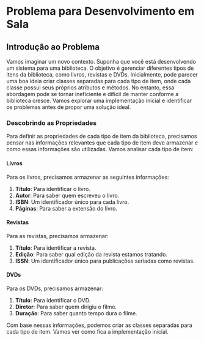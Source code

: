 
# Problema para Desenvolvimento em Sala

## Introdução ao Problema

Vamos imaginar um novo contexto. Suponha que você está desenvolvendo um sistema para uma biblioteca. O objetivo é gerenciar diferentes tipos de itens da biblioteca, como livros, revistas e DVDs. Inicialmente, pode parecer uma boa ideia criar classes separadas para cada tipo de item, onde cada classe possui seus próprios atributos e métodos. No entanto, essa abordagem pode se tornar ineficiente e difícil de manter conforme a biblioteca cresce. Vamos explorar uma implementação inicial e identificar os problemas antes de propor uma solução ideal.

### Descobrindo as Propriedades

Para definir as propriedades de cada tipo de item da biblioteca, precisamos pensar nas informações relevantes que cada tipo de item deve armazenar e como essas informações são utilizadas. Vamos analisar cada tipo de item:

#### Livros

Para os livros, precisamos armazenar as seguintes informações:

1. **Título**: Para identificar o livro.
2. **Autor**: Para saber quem escreveu o livro.
3. **ISBN**: Um identificador único para cada livro.
4. **Páginas**: Para saber a extensão do livro.

#### Revistas

Para as revistas, precisamos armazenar:

1. **Título**: Para identificar a revista.
2. **Edição**: Para saber qual edição da revista estamos tratando.
3. **ISSN**: Um identificador único para publicações seriadas como revistas.

#### DVDs

Para os DVDs, precisamos armazenar:

1. **Título**: Para identificar o DVD.
2. **Diretor**: Para saber quem dirigiu o filme.
3. **Duração**: Para saber quanto tempo dura o filme.

Com base nessas informações, podemos criar as classes separadas para cada tipo de item. Vamos ver como fica a implementação inicial.